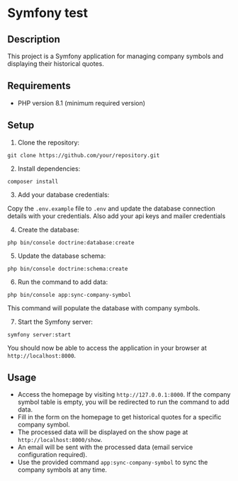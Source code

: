 # Symfony test

## Description

This project is a Symfony application for managing company symbols and displaying their historical quotes.

## Requirements

- PHP version 8.1 (minimum required version)

## Setup

1. Clone the repository:

`git clone https://github.com/your/repository.git`

2. Install dependencies:

`composer install`

3. Add your database credentials:

Copy the `.env.example` file to `.env` and update the database connection details with your credentials.
Also add your api keys and mailer credentials

4. Create the database:

`php bin/console doctrine:database:create`

5. Update the database schema:

`php bin/console doctrine:schema:create`

6. Run the command to add data:

`php bin/console app:sync-company-symbol`

This command will populate the database with company symbols.

7. Start the Symfony server:

`symfony server:start`

You should now be able to access the application in your browser at `http://localhost:8000`.

## Usage

- Access the homepage by visiting `http://127.0.0.1:8000`. If the company symbol table is empty, you will be redirected to run the command to add data.
- Fill in the form on the homepage to get historical quotes for a specific company symbol.
- The processed data will be displayed on the show page at `http://localhost:8000/show`.
- An email will be sent with the processed data (email service configuration required).
- Use the provided command `app:sync-company-symbol` to sync the company symbols at any time.

